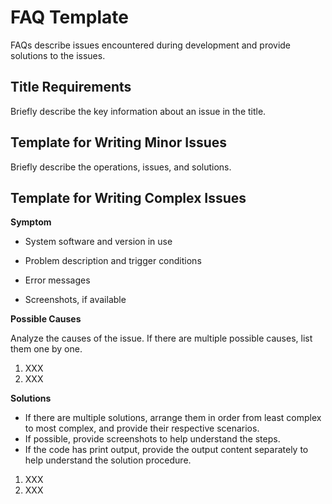 # FAQ Template<a name="EN-US_TOPIC_0000001051065413"></a>

FAQs describe issues encountered during development and provide solutions to the issues.

## Title Requirements

Briefly describe the key information about an issue in the title.

## Template for Writing Minor Issues<a name="section1211416018447"></a>

Briefly describe the operations, issues, and solutions.

## Template for Writing Complex Issues<a name="section13861135611514"></a>

**Symptom**

-   System software and version in use
-   Problem description and trigger conditions

-   Error messages

-   Screenshots, if available


**Possible Causes**

Analyze the causes of the issue. If there are multiple possible causes, list them one by one.

1.  XXX
2.  XXX

**Solutions**

-   If there are multiple solutions, arrange them in order from least complex to most complex, and provide their respective scenarios.
-   If possible, provide screenshots to help understand the steps.
-   If the code has print output, provide the output content separately to help understand the solution procedure.

1.  XXX
2.  XXX

